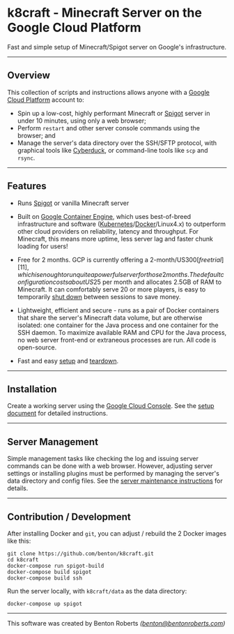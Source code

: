 k8craft - Minecraft Server on the Google Cloud Platform
================
Fast and simple setup of Minecraft/Spigot server on Google's infrastructure.

----------------
Overview
----------------
This collection of scripts and instructions allows anyone with a [Google Cloud Platform][1] account to:
* Spin up a low-cost, highly performant Minecraft or [Spigot][2] server in under 10 minutes, using only a web browser;
* Perform `restart` and other server console commands using the browser; and
* Manage the server's data directory over the SSH/SFTP protocol, with graphical tools like [Cyberduck][3], or command-line tools like `scp` and `rsync`.

----------------
Features
----------------
* Runs [Spigot][2] or vanilla Minecraft server

* Built on [Google Container Engine][4], which uses best-of-breed infrastructure and software ([Kubernetes][5]/[Docker][6]/Linux4.x) to outperform other cloud providers on reliability, latency and throughput. For Minecraft, this means more uptime, less server lag and faster chunk loading for users!

* Free for 2 months. GCP is currently offering a 2-month/US$300 [free trial][11], which is enough to run quite a powerful server for those 2 months. The default configuration costs about US$25 per month and allocates 2.5GB of RAM to Minecraft. It can comfortably serve 20 or more players, is easy to temporarily [shut down][8] between sessions to save money.

* Lightweight, efficient and secure - runs as a pair of Docker containers that share the server's Minecraft data volume, but are otherwise isolated: one container for the Java process and one container for the SSH daemon. To maximize available RAM and CPU for the Java process, no web server front-end or extraneous processes are run. All code is open-source.

* Fast and easy [setup][7] and [teardown][8].

----------------
Installation
----------------
Create a working server using the [Google Cloud Console][9]. See the [setup document][7] for detailed instructions.

----------------
Server Management
----------------
Simple management tasks like checking the log and issuing server commands can be done with a web browser. However, adjusting server settings or installing plugins must be performed by managing the server's data directory and config files. See the [server maintenance instructions][10] for details.

----------------
Contribution / Development
----------------
After installing Docker and `git`, you can adjust / rebuild the 2 Docker images like this:

    git clone https://github.com/benton/k8craft.git
    cd k8craft
    docker-compose run spigot-build
    docker-compose build spigot
    docker-compose build ssh

Run the server locally, with `k8craft/data` as the data directory:

    docker-compose up spigot

---
This software was created by Benton Roberts _(benton@bentonroberts.com)_



[1]:https://cloud.google.com/
[2]:https://www.spigotmc.org/
[3]:https://cyberduck.io/
[4]:https://cloud.google.com/container-engine/
[5]:http://kubernetes.io/
[6]:https://www.docker.com/
[7]:https://github.com/benton/k8craft/blob/master/doc/setup.md
[8]:https://github.com/benton/k8craft/blob/master/doc/teardown.md
[9]:https://console.cloud.google.com/home/dashboard
[10]:https://github.com/benton/k8craft/blob/master/doc/maintenance.md
[11]:https://cloud.google.com/free-trial/
